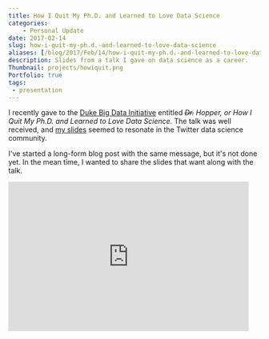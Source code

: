 ```yaml
---
title: How I Quit My Ph.D. and Learned to Love Data Science
categories:
    - Personal Update
date: 2017-02-14
slug: how-i-quit-my-ph.d.-and-learned-to-love-data-science
aliases: [/blog/2017/Feb/14/how-i-quit-my-ph.d.-and-learned-to-love-data-science/]
description: Slides from a talk I gave on data science as a career.
Thumbnail: projects/howiquit.png
Portfolio: true
tags:
 - presentation
---
```


I recently gave to the [Duke Big Data Initiative](http://bigdata.duke.edu/) entitled _<s>Dr.</s> Hopper, or How I Quit My Ph.D. and Learned to Love Data Science_. The talk was well received, and [my slides](https://twitter.com/tdhopper/status/827239362404433922/photo/1) seemed to resonate in the Twitter data science community.

I've started a long-form blog post with the same message, but it's not done yet. In the mean time, I wanted to share the slides that want along with the talk.

<div class="embed-responsive embed-responsive-16by9">
<iframe src="https://docs.google.com/presentation/d/1_wdSh2PFxiqBegt5PcatbEiQaganlgdb5bH7V2jHXZI/embed?start=false&loop=false&delayms=10000" frameborder="0" width="480" height="299" allowfullscreen="true" mozallowfullscreen="true" webkitallowfullscreen="true"></iframe>
</div>
